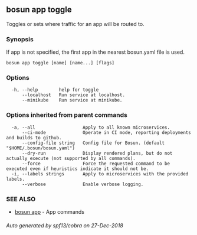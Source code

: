 ## bosun app toggle

Toggles or sets where traffic for an app will be routed to.

### Synopsis

If app is not specified, the first app in the nearest bosun.yaml file is used.

```
bosun app toggle [name] [name...] [flags]
```

### Options

```
  -h, --help        help for toggle
      --localhost   Run service at localhost.
      --minikube    Run service at minikube.
```

### Options inherited from parent commands

```
  -a, --all                  Apply to all known microservices.
      --ci-mode              Operate in CI mode, reporting deployments and builds to github.
      --config-file string   Config file for Bosun. (default "$HOME/.bosun/bosun.yaml")
      --dry-run              Display rendered plans, but do not actually execute (not supported by all commands).
      --force                Force the requested command to be executed even if heuristics indicate it should not be.
  -i, --labels strings       Apply to microservices with the provided labels.
      --verbose              Enable verbose logging.
```

### SEE ALSO

* [bosun app](bosun_app.md)	 - App commands

###### Auto generated by spf13/cobra on 27-Dec-2018
